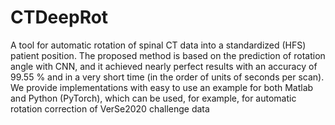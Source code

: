 # CTDeepRot
A tool for automatic rotation of spinal CT data into a standardized (HFS) patient position. The proposed method is based on the prediction of rotation angle with CNN, and it achieved nearly perfect results with an accuracy of 99.55 % and in a very short time (in the order of units of seconds per scan). We provide implementations with easy to use an example for both Matlab and Python (PyTorch), which can be used, for example, for automatic rotation correction of VerSe2020 challenge data

